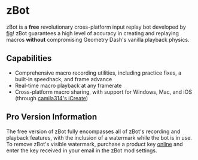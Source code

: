 # zBot
zBot is a **free** revolutionary cross-platform input replay bot developed by [fig](https://github.com/figmentboy)! zBot guarantees a high level of accuracy in creating and replaying macros **without** compromising Geometry Dash's vanilla playback physics.

## Capabilities
- Comprehensive macro recording utilities, including practice fixes, a built-in speedhack, and frame advance
- Real-time macro playback at any framerate
- Cross-platform macro sharing, with support for Windows, Mac, and iOS (through [camila314's iCreate](https://icreate.pro/))

## Pro Version Information
The free version of zBot fully encompasses all of zBot's recording and playback features, with the inclusion of a watermark while the bot is in use. To remove zBot's visible watermark, purchase a product key [online](https://zbot.figmentcoding.me/) and enter the key received in your email in the zBot mod settings.